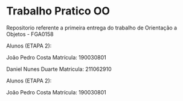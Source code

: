 # Trabalho Pratico OO

Repositorio referente a primeira entrega do trabalho de Orientação a Objetos - FGA0158




Alunos (ETAPA 2): 

João Pedro Costa Matrícula: 190030801

Daniel Nunes  Duarte Matricula: 211062910


Alunos (ETAPA 2): 

João Pedro Costa Matrícula: 190030801
